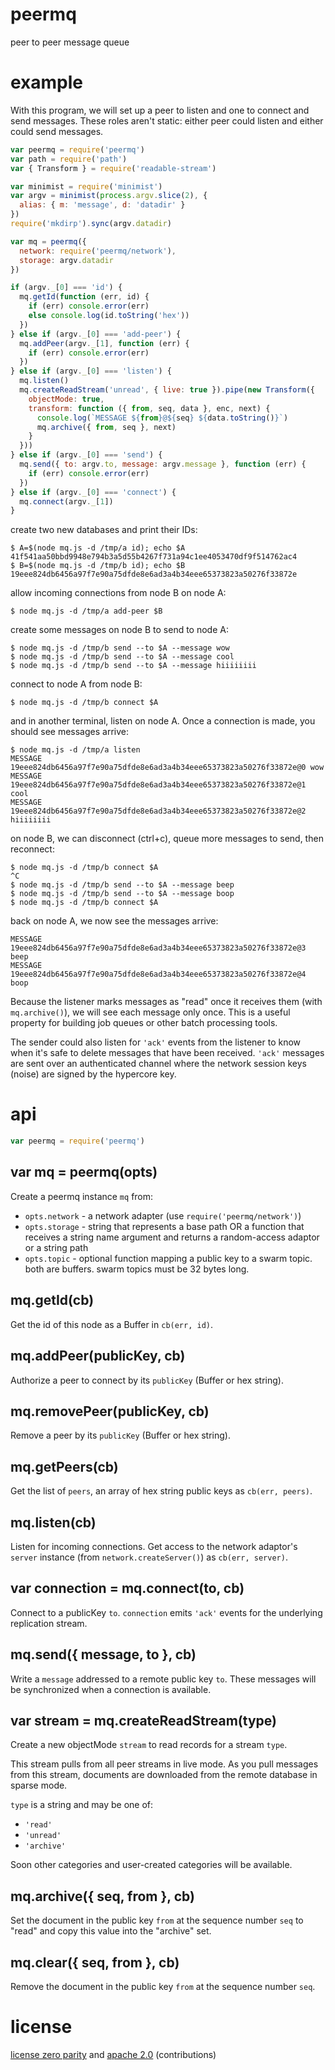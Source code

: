 # peermq

peer to peer message queue

# example

With this program, we will set up a peer to listen and one to connect and send
messages. These roles aren't static: either peer could listen and either could
send messages.

``` js
var peermq = require('peermq')
var path = require('path')
var { Transform } = require('readable-stream')

var minimist = require('minimist')
var argv = minimist(process.argv.slice(2), {
  alias: { m: 'message', d: 'datadir' }
})
require('mkdirp').sync(argv.datadir)

var mq = peermq({
  network: require('peermq/network'),
  storage: argv.datadir
})

if (argv._[0] === 'id') {
  mq.getId(function (err, id) {
    if (err) console.error(err)
    else console.log(id.toString('hex'))
  })
} else if (argv._[0] === 'add-peer') {
  mq.addPeer(argv._[1], function (err) {
    if (err) console.error(err)
  })
} else if (argv._[0] === 'listen') {
  mq.listen()
  mq.createReadStream('unread', { live: true }).pipe(new Transform({
    objectMode: true,
    transform: function ({ from, seq, data }, enc, next) {
      console.log(`MESSAGE ${from}@${seq} ${data.toString()}`)
      mq.archive({ from, seq }, next)
    }
  }))
} else if (argv._[0] === 'send') {
  mq.send({ to: argv.to, message: argv.message }, function (err) {
    if (err) console.error(err)
  })
} else if (argv._[0] === 'connect') {
  mq.connect(argv._[1])
}
```

create two new databases and print their IDs:

```
$ A=$(node mq.js -d /tmp/a id); echo $A
41f541aa50bbd9948e794b3a5d55b4267f731a94c1ee4053470df9f514762ac4
$ B=$(node mq.js -d /tmp/b id); echo $B
19eee824db6456a97f7e90a75dfde8e6ad3a4b34eee65373823a50276f33872e
```

allow incoming connections from node B on node A:

```
$ node mq.js -d /tmp/a add-peer $B
```

create some messages on node B to send to node A:

```
$ node mq.js -d /tmp/b send --to $A --message wow
$ node mq.js -d /tmp/b send --to $A --message cool
$ node mq.js -d /tmp/b send --to $A --message hiiiiiiii
```

connect to node A from node B:

```
$ node mq.js -d /tmp/b connect $A
```

and in another terminal, listen on node A. Once a connection is made, you should
see messages arrive:

```
$ node mq.js -d /tmp/a listen
MESSAGE 19eee824db6456a97f7e90a75dfde8e6ad3a4b34eee65373823a50276f33872e@0 wow
MESSAGE 19eee824db6456a97f7e90a75dfde8e6ad3a4b34eee65373823a50276f33872e@1 cool
MESSAGE 19eee824db6456a97f7e90a75dfde8e6ad3a4b34eee65373823a50276f33872e@2 hiiiiiiii
```

on node B, we can disconnect (ctrl+c), queue more messages to send, then
reconnect:

```
$ node mq.js -d /tmp/b connect $A
^C
$ node mq.js -d /tmp/b send --to $A --message beep
$ node mq.js -d /tmp/b send --to $A --message boop
$ node mq.js -d /tmp/b connect $A
```

back on node A, we now see the messages arrive:

```
MESSAGE 19eee824db6456a97f7e90a75dfde8e6ad3a4b34eee65373823a50276f33872e@3 beep
MESSAGE 19eee824db6456a97f7e90a75dfde8e6ad3a4b34eee65373823a50276f33872e@4 boop
```

Because the listener marks messages as "read" once it receives them (with
`mq.archive()`), we will see each message only once. This is a useful property
for building job queues or other batch processing tools.

The sender could also listen for `'ack'` events from the listener to know when
it's safe to delete messages that have been received. `'ack'` messages are sent
over an authenticated channel where the network session keys (noise) are signed
by the hypercore key.

# api

``` js
var peermq = require('peermq')
```

## var mq = peermq(opts)

Create a peermq instance `mq` from:

* `opts.network` - a network adapter (use `require('peermq/network')`)
* `opts.storage` - string that represents a base path OR a function that
  receives a string name argument and returns a random-access adaptor or a
  string path
* `opts.topic` - optional function mapping a public key to a swarm topic.
  both are buffers. swarm topics must be 32 bytes long.

## mq.getId(cb)

Get the id of this node as a Buffer in `cb(err, id)`.

## mq.addPeer(publicKey, cb)

Authorize a peer to connect by its `publicKey` (Buffer or hex string).

## mq.removePeer(publicKey, cb)

Remove a peer by its `publicKey` (Buffer or hex string).

## mq.getPeers(cb)

Get the list of `peers`, an array of hex string public keys as `cb(err, peers)`.

## mq.listen(cb)

Listen for incoming connections. Get access to the network adaptor's `server`
instance (from `network.createServer()`) as `cb(err, server)`.

## var connection = mq.connect(to, cb)

Connect to a publicKey `to`. `connection` emits `'ack'` events for the
underlying replication stream.

## mq.send({ message, to }, cb)

Write a `message` addressed to a remote public key `to`. These messages will be
synchronized when a connection is available.

## var stream = mq.createReadStream(type)

Create a new objectMode `stream` to read records for a stream `type`.

This stream pulls from all peer streams in live mode. As you pull messages from
this stream, documents are downloaded from the remote database in sparse mode.

`type` is a string and may be one of:

* `'read'`
* `'unread'`
* `'archive'`

Soon other categories and user-created categories will be available.

## mq.archive({ seq, from }, cb)

Set the document in the public key `from` at the sequence number `seq` to
"read" and copy this value into the "archive" set.

## mq.clear({ seq, from }, cb)

Remove the document in the public key `from` at the sequence number `seq`.

# license

[license zero parity](https://licensezero.com/licenses/parity)
and [apache 2.0](https://www.apache.org/licenses/LICENSE-2.0.txt)
(contributions)
